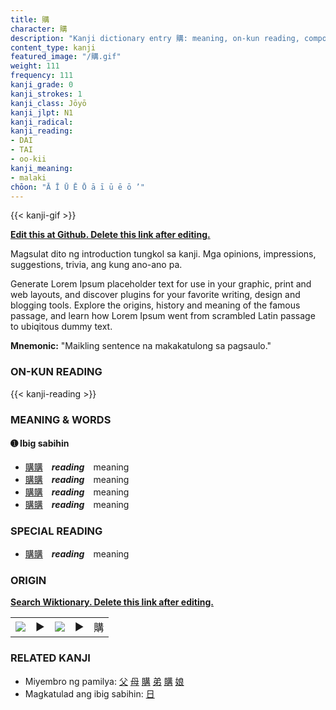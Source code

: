 ```yaml
---
title: 購
character: 購
description: "Kanji dictionary entry 購: meaning, on-kun reading, compounds, origin, related kanji"
content_type: kanji
featured_image: "/購.gif"
weight: 111
frequency: 111
kanji_grade: 0
kanji_strokes: 1
kanji_class: Jōyō
kanji_jlpt: N1
kanji_radical: 
kanji_reading: 
- DAI
- TAI
- oo-kii
kanji_meaning:
- malaki
chōon: "Ā Ī Ū Ē Ō ā ī ū ē ō ’"
---
```

[//]: # (Don't edit the line below. Kanji animated GIF code is automatically generated.)
{{< kanji-gif >}}

[//]: # (Edit below this line.)

**[Edit this at Github. Delete this link after editing.](https://github.com/tim0g/tim/tree/main/content/kanji/購/index.md)**

Magsulat dito ng introduction tungkol sa kanji. Mga opinions, impressions, suggestions, trivia, ang kung ano-ano pa.

Generate Lorem Ipsum placeholder text for use in your graphic, print and web layouts, and discover plugins for your favorite writing, design and blogging tools. Explore the origins, history and meaning of the famous passage, and learn how Lorem Ipsum went from scrambled Latin passage to ubiqitous dummy text.
 
**Mnemonic:** "Maikling sentence na makakatulong sa pagsaulo."

### ON-KUN READING

[//]: # (Don't edit the line below. ON-KUN READING code is automatically generated.)
{{< kanji-reading >}}

### MEANING & WORDS

#### ➊ **Ibig sabihin**
  - [購](../購)[購](../購)　***reading***　meaning
  - [購](../購)[購](../購)　***reading***　meaning
  - [購](../購)[購](../購)　***reading***　meaning
  - [購](../購)[購](../購)　***reading***　meaning

### SPECIAL READING
  - [購](../購)[購](../購)　***reading***　meaning

### ORIGIN

**[Search Wiktionary. Delete this link after editing.](https://wiktionary.org/wiki/購)**
<table class="kanji-table"><tr><td>
<img src="60px-購-bronze.svg.png">
</td><td>▶</td><td>
<img src="60px-購-oracle.svg.png">
</td><td>▶</td>
<td class="kanji-origin">購</td>
</tr></table>

### RELATED KANJI
- Miyembro ng pamilya: [父](../父) [母](../母) [購](../購) [弟](../弟) [購](../購) [娘](../娘)
- Magkatulad ang ibig sabihin: [日](../日)
